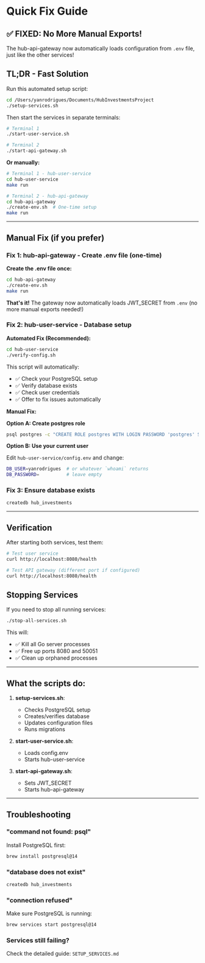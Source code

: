 # Quick Fix Guide

## ✅ FIXED: No More Manual Exports!

The hub-api-gateway now automatically loads configuration from `.env` file, just like the other services!

## TL;DR - Fast Solution

Run this automated setup script:

```bash
cd /Users/yanrodrigues/Documents/HubInvestmentsProject
./setup-services.sh
```

Then start the services in separate terminals:

```bash
# Terminal 1
./start-user-service.sh

# Terminal 2
./start-api-gateway.sh
```

**Or manually:**

```bash
# Terminal 1 - hub-user-service
cd hub-user-service
make run

# Terminal 2 - hub-api-gateway
cd hub-api-gateway
./create-env.sh  # One-time setup
make run
```

---

## Manual Fix (if you prefer)

### Fix 1: hub-api-gateway - Create .env file (one-time)

**Create the .env file once:**

```bash
cd hub-api-gateway
./create-env.sh
make run
```

**That's it!** The gateway now automatically loads JWT_SECRET from `.env` (no more manual exports needed!)

### Fix 2: hub-user-service - Database setup

**Automated Fix (Recommended):**

```bash
cd hub-user-service
./verify-config.sh
```

This script will automatically:
- ✅ Check your PostgreSQL setup
- ✅ Verify database exists
- ✅ Check user credentials
- ✅ Offer to fix issues automatically

**Manual Fix:**

**Option A: Create postgres role**

```bash
psql postgres -c "CREATE ROLE postgres WITH LOGIN PASSWORD 'postgres' SUPERUSER;"
```

**Option B: Use your current user**

Edit `hub-user-service/config.env` and change:

```bash
DB_USER=yanrodrigues  # or whatever `whoami` returns
DB_PASSWORD=          # leave empty
```

### Fix 3: Ensure database exists

```bash
createdb hub_investments
```

---

## Verification

After starting both services, test them:

```bash
# Test user service
curl http://localhost:8080/health

# Test API gateway (different port if configured)
curl http://localhost:8080/health
```

## Stopping Services

If you need to stop all running services:

```bash
./stop-all-services.sh
```

This will:
- ✅ Kill all Go server processes
- ✅ Free up ports 8080 and 50051
- ✅ Clean up orphaned processes

---

## What the scripts do:

1. **setup-services.sh**: 
   - Checks PostgreSQL setup
   - Creates/verifies database
   - Updates configuration files
   - Runs migrations

2. **start-user-service.sh**: 
   - Loads config.env
   - Starts hub-user-service

3. **start-api-gateway.sh**: 
   - Sets JWT_SECRET
   - Starts hub-api-gateway

---

## Troubleshooting

### "command not found: psql"
Install PostgreSQL first:
```bash
brew install postgresql@14
```

### "database does not exist"
```bash
createdb hub_investments
```

### "connection refused"
Make sure PostgreSQL is running:
```bash
brew services start postgresql@14
```

### Services still failing?
Check the detailed guide: `SETUP_SERVICES.md`

